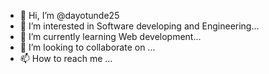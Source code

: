 - 👋 Hi, I’m @dayotunde25
- 👀 I’m interested in Software developing and Engineering...
- 🌱 I’m currently learning Web development...
- 💞️ I’m looking to collaborate on ...
- 📫 How to reach me ...

<!---
dayotunde25/dayotunde25 is a ✨ special ✨ repository because its `README.md` (this file) appears on your GitHub profile.
You can click the Preview link to take a look at your changes.
--->
